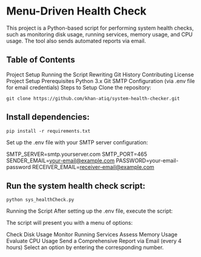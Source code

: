 
# Menu-Driven Health Check
This project is a Python-based script for performing system health checks, such as monitoring disk usage, running services, memory usage, and CPU usage. The tool also sends automated reports via email.

## Table of Contents
Project Setup
Running the Script
Rewriting Git History
Contributing
License
Project Setup
Prerequisites
Python 3.x
Git
SMTP Configuration (via .env file for email credentials)
Steps to Setup
Clone the repository:

```git clone https://github.com/khan-atiq/system-health-checker.git```

## Install dependencies:

```pip install -r requirements.txt ```

Set up the .env file with your SMTP server configuration:


SMTP_SERVER=smtp.yourserver.com
SMTP_PORT=465
SENDER_EMAIL=your-email@example.com
PASSWORD=your-email-password
RECEIVER_EMAIL=receiver-email@example.com
## Run the system health check script:

```python sys_healthCheck.py```

Running the Script
After setting up the .env file, execute the script:

The script will present you with a menu of options:

Check Disk Usage
Monitor Running Services
Assess Memory Usage
Evaluate CPU Usage
Send a Comprehensive Report via Email (every 4 hours)
Select an option by entering the corresponding number.
